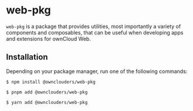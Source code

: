 # web-pkg

`web-pkg` is a package that provides utilities, most importantly a variety of components and composables, that can be useful when developing apps and extensions for ownCloud Web.

## Installation

Depending on your package manager, run one of the following commands:

```
$ npm install @ownclouders/web-pkg

$ pnpm add @ownclouders/web-pkg

$ yarn add @ownclouders/web-pkg
```
